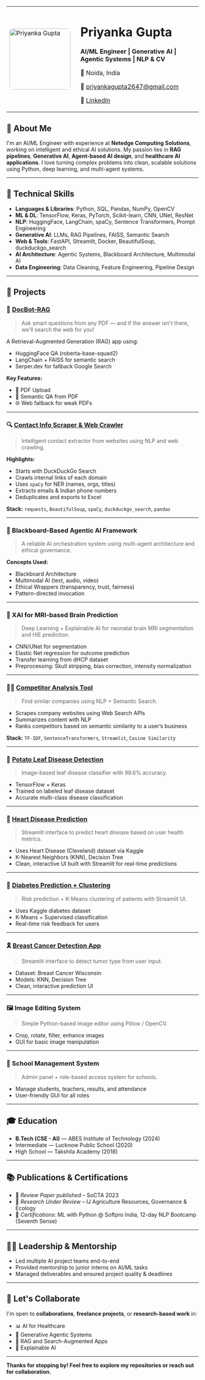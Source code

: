 <table>
  <tr>
    <td width="170">
      <img src="C:\Users\Kanika.LAPTOP-US4FH6DM\OneDrive\HUMARI SHADI KI PHOTOS\priyanka.jpg" alt="Priyanka Gupta" width="160" style="border-radius: 10px;" />
    </td>
    <td>
      <h1>Priyanka Gupta</h1>
      <p><strong>AI/ML Engineer | Generative AI | Agentic Systems | NLP & CV</strong></p>
      <p>📍 Noida, India</p>
      <p>📧 <a href="mailto:priyankagupta2647@gmail.com">priyankagupta2647@gmail.com</a></p>
      <p>🔗 <a href="https://www.linkedin.com/in/priyankagupta0704/">LinkedIn</a></p>
    </td>
  </tr>
</table>

## 🧠 About Me

I'm an AI/ML Engineer with experience at **Netedge Computing Solutions**, working on intelligent and ethical AI solutions. My passion lies in **RAG pipelines**, **Generative AI**, **Agent-based AI design**, and **healthcare AI applications**. I love turning complex problems into clean, scalable solutions using Python, deep learning, and multi-agent systems.

---

## 🔧 Technical Skills

- **Languages & Libraries**: Python, SQL, Pandas, NumPy, OpenCV  
- **ML & DL**: TensorFlow, Keras, PyTorch, Scikit-learn, CNN, UNet, ResNet  
- **NLP**: HuggingFace, LangChain, spaCy, Sentence Transformers, Prompt Engineering  
- **Generative AI**: LLMs, RAG Pipelines, FAISS, Semantic Search  
- **Web & Tools**: FastAPI, Streamlit, Docker, BeautifulSoup, duckduckgo_search  
- **AI Architecture**: Agentic Systems, Blackboard Architecture, Multimodal AI  
- **Data Engineering**: Data Cleaning, Feature Engineering, Pipeline Design  

---

## 📂 Projects

### 🧠 [DocBot-RAG](https://github.com/Priyankaweb-star/docbot-rag)
> Ask smart questions from any PDF — and if the answer isn't there, we'll search the web for you!

A Retrieval-Augmented Generation (RAG) app using:
- HuggingFace QA (roberta-base-squad2)
- LangChain + FAISS for semantic search
- Serper.dev for fallback Google Search

**Key Features:**
- 📄 PDF Upload
- 🧠 Semantic QA from PDF
- 🌐 Web fallback for weak PDFs

---

### 🔍 [Contact Info Scraper & Web Crawler](https://github.com/Priyankaweb-star/contact-info-scraper)
> Intelligent contact extractor from websites using NLP and web crawling.

**Highlights:**
- Starts with DuckDuckGo Search
- Crawls internal links of each domain
- Uses `spaCy` for NER (names, orgs, titles)
- Extracts emails & Indian phone numbers
- Deduplicates and exports to Excel

**Stack:** `requests`, `BeautifulSoup`, `spaCy`, `duckduckgo_search`, `pandas`

---

### 🤖 Blackboard-Based Agentic AI Framework
> A reliable AI orchestration system using multi-agent architecture and ethical governance.

**Concepts Used:**
- Blackboard Architecture
- Multimodal AI (text, audio, video)
- Ethical Wrappers (transparency, trust, fairness)
- Pattern-directed invocation

---

### 🧪 XAI for MRI-based Brain Prediction
> Deep Learning + Explainable AI for neonatal brain MRI segmentation and HIE prediction.

- CNN/UNet for segmentation
- Elastic Net regression for outcome prediction
- Transfer learning from dHCP dataset
- Preprocessing: Skull stripping, bias correction, intensity normalization

---

### 🕵️‍♀️ [Competitor Analysis Tool](https://github.com/yourusername/competitor-analyzer-ai)
> Find similar companies using NLP + Semantic Search.

- Scrapes company websites using Web Search APIs
- Summarizes content with NLP
- Ranks competitors based on semantic similarity to a user’s business

**Stack:** `TF-IDF`, `SentenceTransformers`, `Streamlit`, `Cosine Similarity`

---

### 🥔 [Potato Leaf Disease Detection](https://github.com/Priyankaweb-star/Leaf-disease-detection-system)
> Image-based leaf disease classifier with 99.6% accuracy.

- TensorFlow + Keras
- Trained on labeled leaf disease dataset
- Accurate multi-class disease classification

---

### 💉 [Heart Disease Prediction](https://github.com/Priyankaweb-star/Heart-Disease-Prediction)
> Streamlit interface to predict heart disease based on user health metrics.

- Uses Heart Disease (Cleveland) dataset via Kaggle
- K-Nearest Neighbors (KNN), Decision Tree
- Clean, interactive UI built with Streamlit for real-time predictions

 ---
 
### 💉 [Diabetes Prediction + Clustering](https://github.com/Priyankaweb-star/Diabetes-Prediction-using-KNN )
> Risk prediction + K-Means clustering of patients with Streamlit UI.

- Uses Kaggle diabetes dataset
- K-Means + Supervised classification
- Real-time risk feedback for users

---

### 🎗️ [Breast Cancer Detection App](https://github.com/Priyankaweb-star/Breast-Cancer-Wisconsin-)
> Streamlit interface to detect tumor type from user input.

- Dataset: Breast Cancer Wisconsin
- Models: KNN, Decision Tree
- Clean, interactive prediction UI

---

### 🖼️ Image Editing System
> Simple Python-based image editor using Pillow / OpenCV.

- Crop, rotate, filter, enhance images
- GUI for basic image manipulation

---

### 🏫 School Management System
> Admin panel + role-based access system for schools.

- Manage students, teachers, results, and attendance
- User-friendly GUI for all roles

---

## 🎓 Education

- **B.Tech (CSE - AI)** — ABES Institute of Technology (2024)  
- Intermediate — Lucknow Public School (2020)  
- High School — Takshila Academy (2018)  

---

## 📚 Publications & Certifications

- 📄 *Review Paper published* – SoCTA 2023  
- 📝 *Research Under Review* – IJ Agriculture Resources, Governance & Ecology  
- 📜 *Certifications*: ML with Python @ Softpro India, 12-day NLP Bootcamp (Seventh Sense)

---

## 👩‍💼 Leadership & Mentorship

- Led multiple AI project teams end-to-end  
- Provided mentorship to junior interns on AI/ML tasks  
- Managed deliverables and ensured project quality & deadlines  

---

## 🌱 Let's Collaborate

I'm open to **collaborations**, **freelance projects**, or **research-based work** in:
- 📊 AI for Healthcare
- 🤖 Generative Agentic Systems
- 🧠 RAG and Search-Augmented Apps
- 🧪 Explainable AI

---

**Thanks for stopping by! Feel free to explore my repositories or reach out for collaboration.**
